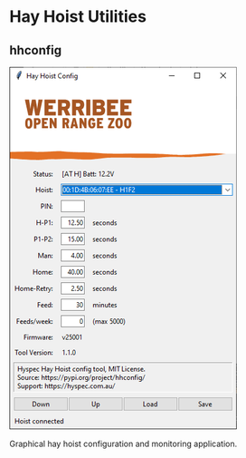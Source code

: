 # Hay Hoist Utilities

## hhconfig

![screenshot](hhconfig/hhconfig.png "hhconfig screenshot")

Graphical hay hoist configuration and monitoring application.
